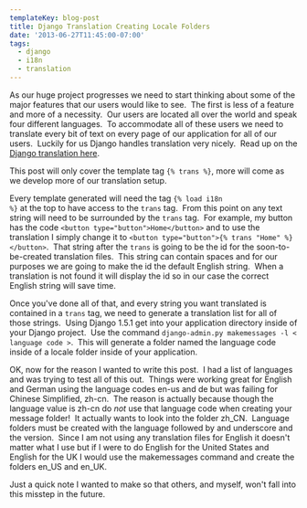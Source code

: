 ```yaml
---
templateKey: blog-post
title: Django Translation Creating Locale Folders
date: '2013-06-27T11:45:00-07:00'
tags:
  - django
  - i18n
  - translation
---
```

As our huge project progresses we need to start thinking about some of the major features that our users would like to see.  The first is less of a feature and more of a necessity.  Our users are located all over the world and speak four different languages.  To accommodate all of these users we need to translate every bit of text on every page of our application for all of our users.  Luckily for us Django handles translation very nicely.  Read up on the <a title="Django Translation" href="https://docs.djangoproject.com/en/dev/topics/i18n/translation/">Django translation here</a>.

This post will only cover the template tag <code>{% trans %}</code>, more will come as we develop more of our translation setup.

Every template generated will need the tag <code>{% load i18n %}</code> at the top to have access to the <code>trans</code> tag.  From this point on any text string will need to be surrounded by the <code>trans</code> tag.  For example, my button has the code `<button type="button">Home</button>` and to use the translation I simply change it to `<button type="button">{% trans "Home" %}</button>`.  That string after the <code>trans</code> is going to be the id for the soon-to-be-created translation files.  This string can contain spaces and for our purposes we are going to make the id the default English string.  When a translation is not found it will display the id so in our case the correct English string will save time.

Once you've done all of that, and every string you want translated is contained in a <code>trans</code> tag, we need to generate a translation list for all of those strings.  Using Django 1.5.1 get into your application directory inside of your Django project.  Use the command <code>django-admin.py makemessages -l < language code ></code>.  This will generate a folder named the language code inside of a locale folder inside of your application.

OK, now for the reason I wanted to write this post.  I had a list of languages and was trying to test all of this out.  Things were working great for English and German using the language codes en-us and de but was failing for Chinese Simplified, zh-cn.  The reason is actually because though the language value is zh-cn do <em>not</em> use that language code when creating your message folder!  It actually wants to look into the folder zh_CN.  Language folders must be created with the language followed by and underscore and the version.  Since I am not using any translation files for English it doesn't matter what I use but if I were to do English for the United States and English for the UK I would use the makemessages command and create the folders en_US and en_UK.

Just a quick note I wanted to make so that others, and myself, won't fall into this misstep in the future.
